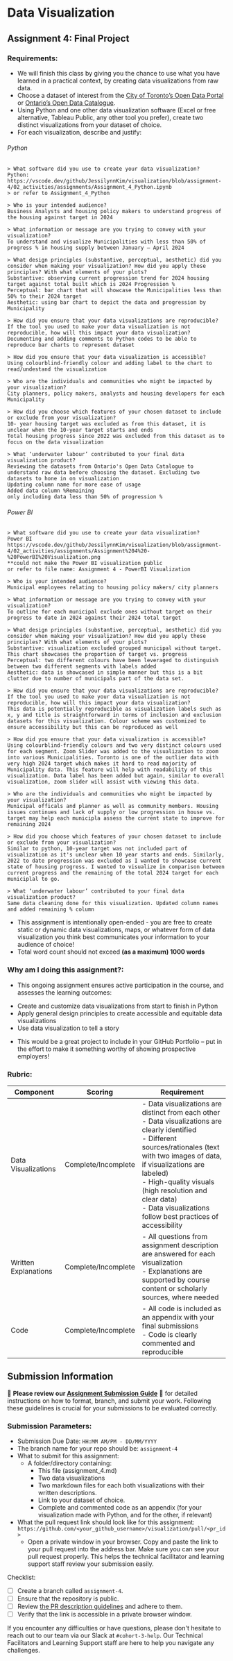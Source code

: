 # Data Visualization

## Assignment 4: Final Project

### Requirements:
- We will finish this class by giving you the chance to use what you have learned in a practical context, by creating data visualizations from raw data. 
- Choose a dataset of interest from the [City of Toronto’s Open Data Portal](https://www.toronto.ca/city-government/data-research-maps/open-data/) or [Ontario’s Open Data Catalogue](https://data.ontario.ca/). 
- Using Python and one other data visualization software (Excel or free alternative, Tableau Public, any other tool you prefer), create two distinct visualizations from your dataset of choice.  
- For each visualization, describe and justify: 
###### Python
    > What software did you use to create your data visualization?
    Python: https://vscode.dev/github/JessilynnKim/visualization/blob/assignment-4/02_activities/assignments/Assignment_4_Python.ipynb
    > or refer to Assignment_4_Python

    > Who is your intended audience? 
    Business Analysts and housing policy makers to understand progress of the housing against target in 2024
    
    > What information or message are you trying to convey with your visualization? 
    To understand and visualize Municipalities with less than 50% of progress % in housing supply between January – April 2024  
    
    > What design principles (substantive, perceptual, aesthetic) did you consider when making your visualization? How did you apply these principles? With what elements of your plots? 
    Substantive: observing current progression trend for 2024 housing target against total built which is 2024 Progression % 
    Perceptual: bar chart that will showcase the Municipalities less than 50% to their 2024 target 
    Aesthetic: using bar chart to depict the data and progression by Municipality 
    
    > How did you ensure that your data visualizations are reproducible? If the tool you used to make your data visualization is not reproducible, how will this impact your data visualization? 
    Documenting and adding comments to Python codes to be able to reproduce bar charts to represent dataset
    
    > How did you ensure that your data visualization is accessible?  
    Using colourblind-friendly colour and adding label to the chart to read/undestand the visualization 
    
    > Who are the individuals and communities who might be impacted by your visualization?  
    City planners, policy makers, analysts and housing developers for each Municipality 
    
    > How did you choose which features of your chosen dataset to include or exclude from your visualization? 
    10- year housing target was excluded as from this dataset, it is unclear when the 10-year target starts and ends
    Total housing progress since 2022 was excluded from this dataset as to focus on the data visualization 
    
    > What ‘underwater labour’ contributed to your final data visualization product?
    Reviewing the datasets from Ontario's Open Data Catalogue to understand raw data before choosing the dataset. Excluding two datasets to hone in on visualization 
    Updating column name for more ease of usage
    Added data column %Remaining 
    only including data less than 50% of progression %

###### Power BI
    > What software did you use to create your data visualization?
    Power BI
    https://vscode.dev/github/JessilynnKim/visualization/blob/assignment-4/02_activities/assignments/Assignment%204%20-%20PowerBI%20Visualization.png
    **could not make the Power BI visualization public
    or refer to file name: Assignment 4 - PowerBI Visualization 
    
    > Who is your intended audience? 
    Municipal employees relating to housing policy makers/ city planners     
    
    > What information or message are you trying to convey with your visualization? 
    To outline for each municipal exclude ones without target on their progress to date in 2024 against their 2024 total target 
    
    > What design principles (substantive, perceptual, aesthetic) did you consider when making your visualization? How did you apply these principles? With what elements of your plots? 
    Substantive: visualization excluded grouped municipal without target. This chart showcases the proportion of target vs. progress 
    Perceptual: two different colours have been leveraged to distinguish between two different segments with labels added 
    Aesthetic: data is showcased in simple manner but this is a bit clutter due to number of municipals part of the data set. 
    
    > How did you ensure that your data visualizations are reproducible? If the tool you used to make your data visualization is not reproducible, how will this impact your data visualization? 
    This data is potentially reproducible as visualization labels such as x, y and title is straightforward in terms of inclusion and exclusion datasets for this visualization. Colour scheme was customized to ensure accessibility but this can be reproduced as well 
    
    > How did you ensure that your data visualization is accessible?  
    Using colourblind-friendly colours and two very distinct colours used for each segment. Zoom Slider was added to the visualization to zoom into various Municipalities. Toronto is one of the outlier data with very high 2024 target which makes it hard to read majority of Municipality data. This feature will help with readability of this visualization. Data label has been added but again, similar to overall visualization, zoom slider will assist with viewing this data. 
    
    > Who are the individuals and communities who might be impacted by your visualization?  
    Municipal officals and planner as well as community members. Housing issues continues and lack of supply or low progression in house vs. target may help each municipla assess the current state to improve for remaining 2024 
    
    > How did you choose which features of your chosen dataset to include or exclude from your visualization? 
    Similar to python, 10-year target was not included part of visualization as it's unclear when 10 year starts and ends. Similarly, 2022 to date progression was excluded as I wanted to showcase current state of housing progress. I wanted to visualize in comparison between current progress and the remaining of the total 2024 target for each municiplal to go. 
    
    > What ‘underwater labour’ contributed to your final data visualization product?
    Same data cleaning done for this visualization. Updated column names and added remaining % column 


- This assignment is intentionally open-ended - you are free to create static or dynamic data visualizations, maps, or whatever form of data visualization you think best communicates your information to your audience of choice! 
- Total word count should not exceed **(as a maximum) 1000 words** 
 
### Why am I doing this assignment?:  
- This ongoing assignment ensures active participation in the course, and assesses the learning outcomes: 
* Create and customize data visualizations from start to finish in Python
* Apply general design principles to create accessible and equitable data visualizations
* Use data visualization to tell a story  
- This would be a great project to include in your GitHub Portfolio – put in the effort to make it something worthy of showing prospective employers!

### Rubric:

| Component         | Scoring  | Requirement                                                                 |
|-------------------|----------|-----------------------------------------------------------------------------|
| Data Visualizations | Complete/Incomplete | - Data visualizations are distinct from each other<br>- Data visualizations are clearly identified<br>- Different sources/rationales (text with two images of data, if visualizations are labeled)<br>- High-quality visuals (high resolution and clear data)<br>- Data visualizations follow best practices of accessibility |
| Written Explanations | Complete/Incomplete | - All questions from assignment description are answered for each visualization<br>- Explanations are supported by course content or scholarly sources, where needed |
| Code              | Complete/Incomplete | - All code is included as an appendix with your final submissions<br>- Code is clearly commented and reproducible |

## Submission Information

🚨 **Please review our [Assignment Submission Guide](https://github.com/UofT-DSI/onboarding/blob/main/onboarding_documents/submissions.md)** 🚨 for detailed instructions on how to format, branch, and submit your work. Following these guidelines is crucial for your submissions to be evaluated correctly.

### Submission Parameters:
* Submission Due Date: `HH:MM AM/PM - DD/MM/YYYY`
* The branch name for your repo should be: `assignment-4`
* What to submit for this assignment:
    * A folder/directory containing:
        * This file (assignment_4.md)
        * Two data visualizations 
        * Two markdown files for each both visualizations with their written descriptions.
        * Link to your dataset of choice.
        * Complete and commented code as an appendix (for your visualization made with Python, and for the other, if relevant) 
* What the pull request link should look like for this assignment: `https://github.com/<your_github_username>/visualization/pull/<pr_id>`
    * Open a private window in your browser. Copy and paste the link to your pull request into the address bar. Make sure you can see your pull request properly. This helps the technical facilitator and learning support staff review your submission easily.

Checklist:
- [ ] Create a branch called `assignment-4`.
- [ ] Ensure that the repository is public.
- [ ] Review [the PR description guidelines](https://github.com/UofT-DSI/onboarding/blob/main/onboarding_documents/submissions.md#guidelines-for-pull-request-descriptions) and adhere to them.
- [ ] Verify that the link is accessible in a private browser window.

If you encounter any difficulties or have questions, please don't hesitate to reach out to our team via our Slack at `#cohort-3-help`. Our Technical Facilitators and Learning Support staff are here to help you navigate any challenges.
